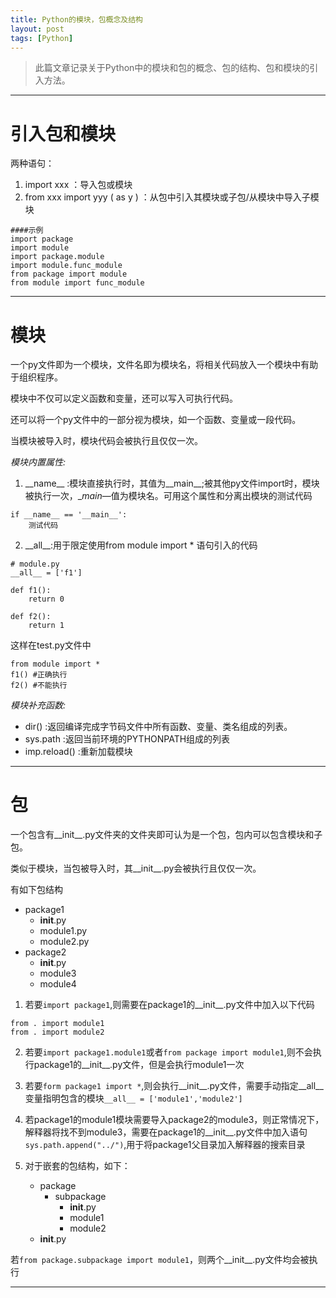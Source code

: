 ```yaml
---
title: Python的模块，包概念及结构
layout: post
tags: [Python]
---
```


>此篇文章记录关于Python中的模块和包的概念、包的结构、包和模块的引入方法。

-------------------------------

# 引入包和模块

两种语句：

1. import xxx ：导入包或模块
2. from xxx import yyy ( as y ) ：从包中引入其模块或子包/从模块中导入子模块

```
####示例
import package
import module
import package.module
import module.func_module
from package import module
from module import func_module
```

------------------------------

# 模块

一个py文件即为一个模块，文件名即为模块名，将相关代码放入一个模块中有助于组织程序。

模块中不仅可以定义函数和变量，还可以写入可执行代码。

还可以将一个py文件中的一部分视为模块，如一个函数、变量或一段代码。

当模块被导入时，模块代码会被执行且仅仅一次。

_模块内置属性:_

1. \_\_name\_\_ :模块直接执行时，其值为__main__;被其他py文件import时，模块被执行一次，__main_—值为模块名。可用这个属性和分离出模块的测试代码

```
if __name__ == '__main__':
	测试代码
```

2. \_\_all\_\_:用于限定使用from module import * 语句引入的代码

```
# module.py
__all__ = ['f1']

def f1():
	return 0

def f2():
	return 1
```

这样在test.py文件中
```
from module import *
f1() #正确执行
f2() #不能执行
```

_模块补充函数:_

* dir() :返回编译完成字节码文件中所有函数、变量、类名组成的列表。
* sys.path :返回当前环境的PYTHONPATH组成的列表
* imp.reload() :重新加载模块

--------------------------------------

# 包

一个包含有__init__.py文件夹的文件夹即可认为是一个包，包内可以包含模块和子包。

类似于模块，当包被导入时，其__init__.py会被执行且仅仅一次。

有如下包结构

- package1
	- __init__.py
	- module1.py
	- module2.py
- package2
	- __init__.py
	- module3
	- module4

1. 若要`import package1`,则需要在package1的__init__.py文件中加入以下代码

```
from . import module1
from . import module2
```

2. 若要`import package1.module1`或者`from package import module1`,则不会执行package1的__init__.py文件，但是会执行module1一次

3. 若要`form package1 import *`,则会执行__init__.py文件，需要手动指定__all__变量指明包含的模块`__all__ = ['module1','module2']`

4. 若package1的module1模块需要导入package2的module3，则正常情况下，解释器将找不到module3，需要在package1的__init__.py文件中加入语句`sys.path.append("../")`,用于将package1父目录加入解释器的搜索目录

5. 对于嵌套的包结构，如下：

	- package
		- subpackage
			- __init__.py
			- module1
			- module2
	- __init__.py

若`from package.subpackage import module1`，则两个__init__.py文件均会被执行


---------------------------------------

